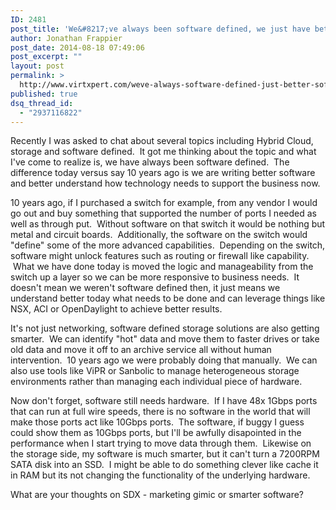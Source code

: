 ```yaml
---
ID: 2481
post_title: 'We&#8217;ve always been software defined, we just have better software now'
author: Jonathan Frappier
post_date: 2014-08-18 07:49:06
post_excerpt: ""
layout: post
permalink: >
  http://www.virtxpert.com/weve-always-software-defined-just-better-software-now/
published: true
dsq_thread_id:
  - "2937116822"
---
```

Recently I was asked to chat about several topics including Hybrid Cloud, storage and software defined.  It got me thinking about the topic and what I've come to realize is, we have always been software defined.  The difference today versus say 10 years ago is we are writing better software and better understand how technology needs to support the business now.

10 years ago, if I purchased a switch for example, from any vendor I would go out and buy something that supported the number of ports I needed as well as through put.  Without software on that switch it would be nothing but metal and circuit boards.  Additionally, the software on the switch would "define" some of the more advanced capabilities.  Depending on the switch, software might unlock features such as routing or firewall like capability.  What we have done today is moved the logic and manageability from the switch up a layer so we can be more responsive to business needs.  It doesn't mean we weren't software defined then, it just means we understand better today what needs to be done and can leverage things like NSX, ACI or OpenDaylight to achieve better results.

It's not just networking, software defined storage solutions are also getting smarter.  We can identify "hot" data and move them to faster drives or take old data and move it off to an archive service all without human intervention.  10 years ago we were probably doing that manually.  We can also use tools like ViPR or Sanbolic to manage heterogeneous storage environments rather than managing each individual piece of hardware.

Now don't forget, software still needs hardware.  If I have 48x 1Gbps ports that can run at full wire speeds, there is no software in the world that will make those ports act like 10Gbps ports.  The software, if buggy I guess could show them as 10Gbps ports, but I'll be awfully disapointed in the performance when I start trying to move data through them.  Likewise on the storage side, my software is much smarter, but it can't turn a 7200RPM SATA disk into an SSD.  I might be able to do something clever like cache it in RAM but its not changing the functionality of the underlying hardware.

What are your thoughts on SDX - marketing gimic or smarter software?